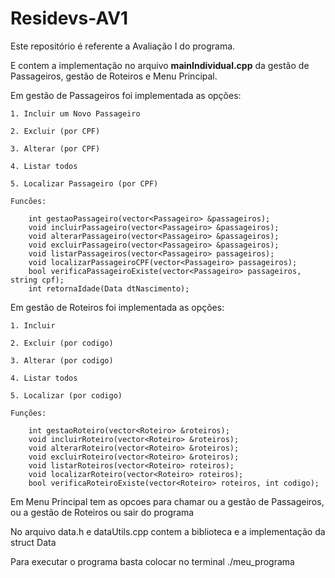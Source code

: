 # Residevs-AV1
Este repositório é referente a Avaliação I do programa.

E contem a implementação no arquivo **mainIndividual.cpp** da gestão de Passageiros, gestão de Roteiros e Menu Principal.

Em gestão de Passageiros foi implementada as opções:

    1. Incluir um Novo Passageiro
    
    2. Excluir (por CPF)
    
    3. Alterar (por CPF)
    
    4. Listar todos 
    
    5. Localizar Passageiro (por CPF)
    
    Funcões:
    
        int gestaoPassageiro(vector<Passageiro> &passageiros);
        void incluirPassageiro(vector<Passageiro> &passageiros);
        void alterarPassageiro(vector<Passageiro> &passageiros);
        void excluirPassageiro(vector<Passageiro> &passageiros);
        void listarPassageiros(vector<Passageiro> passageiros);
        void localizarPassageiroCPF(vector<Passageiro> passageiros);
        bool verificaPassageiroExiste(vector<Passageiro> passageiros, string cpf);
        int retornaIdade(Data dtNascimento);

Em gestão de Roteiros foi implementada as opções:

    1. Incluir
    
    2. Excluir (por codigo)
    
    3. Alterar (por codigo)
    
    4. Listar todos
    
    5. Localizar (por codigo)

    Funções:
    
        int gestaoRoteiro(vector<Roteiro> &roteiros);
        void incluirRoteiro(vector<Roteiro> &roteiros);
        void alterarRoteiro(vector<Roteiro> &roteiros);
        void excluirRoteiro(vector<Roteiro> &roteiros);
        void listarRoteiros(vector<Roteiro> roteiros);
        void localizarRoteiro(vector<Roteiro> roteiros);
        bool verificaRoteiroExiste(vector<Roteiro> roteiros, int codigo);
    
Em Menu Principal tem as opcoes para chamar ou a gestão de Passageiros, ou a gestão de Roteiros ou sair do programa

No arquivo data.h e dataUtils.cpp contem a biblioteca e a implementação da struct Data

Para executar o programa basta colocar no terminal ./meu_programa
